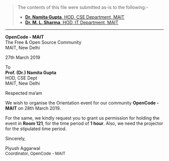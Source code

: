 > The contents of this file were submitted as-is to the following:-
> - [**Dr. Namita Gupta**, HOD, CSE Department, MAIT](https://cse.mait.ac.in/index.php/cse/hod-s-message)
> - [**Dr. M. L. Sharma**, HOD, IT Department, MAIT](https://it.mait.ac.in/index.php/it/hod-s-message)

--------------------


**OpenCode - MAIT**<br>
The Free & Open Source Community<br>
MAIT, New Delhi

27th March 2019

To<br>
**Prof. (Dr.) Namita Gupta**<br>
HOD, CSE Dept<br>
MAIT, New Delhi

Respected ma’am

We wish to organise the Orientation event for our community **OpenCode - MAIT** on 28th March 2019.

For the same, we kindly request you to grant us permission for holding the event in **Room 121**, for the time period of **1 hour**. Also, we need the projector for the stipulated time period.

Sincerely,
<p>
Piyush Aggarwal
<br><font size = 2>
Coordinator, OpenCode - MAIT
</font>
</p>
